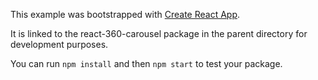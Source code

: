 This example was bootstrapped with [Create React App](https://github.com/facebook/create-react-app).

It is linked to the react-360-carousel package in the parent directory for development purposes.

You can run `npm install` and then `npm start` to test your package.
